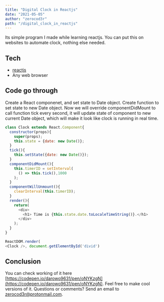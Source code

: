 ```yaml
---
title: "Digital Clock in Reactjs"
date: "2021-05-05"
author: "zerocod3r"
path: "/digital_clock_in_reactjs"
---
```

Its simple program I made while learning reactjs. You can put this on websites to automate clock, nothing else needed.
## Tech 
 - [reactjs](https://reactjs.org/)
 - Any web browser

## Code go through
Create a React componenet, and set state to Date object. Create function to set state to new Date object.
Now we will override componentDidMount to call function tick every second, it will update state of component to new current Date object, which will make it look like clock is running in real time.

```javascript
class Clock extends React.Component{
  constructor(props){
    super(props);
    this.state = {date: new Date()};
  } 
  tick(){
    this.setState({date: new Date()});
  }
  componentDidMount(){
    this.timerID = setInterval(
      () => this.tick(),1000
    );
  }
  componentWillUnmount(){
    clearInterval(this.timerID);
  }
  render(){
    return(
      <div>
        <h1> Time is {this.state.date.toLocaleTimeString()}.</h1>
      </div>
    );
  }
}

ReactDOM.render(
<Clock />, document.getElementById('divid')
```

## Conclusion
You can check working of it here [https://codepen.io/darowo9631/pen/oNYKzgN](https://codepen.io/darowo9631/pen/oNYKzgN).
Feel free to make cool versions of it.
Questions or comments? Send an email to [zerocod3r@protonmail.com](mailto:zerocod3r@protonmail.com).
